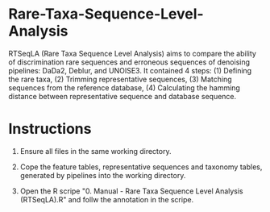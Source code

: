 # Rare-Taxa-Sequence-Level-Analysis

RTSeqLA (Rare Taxa Sequence Level Analysis) aims to compare the ability of discrimination rare sequences and erroneous sequences of denoising pipelines: DaDa2, Deblur, and UNOISE3. 
It contained 4 steps: (1) Defining the rare taxa, (2) Trimming representative sequences, (3) Matching sequences from the reference database, (4) Calculating the hamming distance between representative sequence and database sequence.

# Instructions

1. Ensure all files in the same working directory.

2. Cope the feature tables, representative sequences and taxonomy tables, generated by pipelines into the working directory.

3. Open the R scripe "0. Manual - Rare Taxa Sequence Level Analysis (RTSeqLA).R" and follw the annotation in the scripe.
